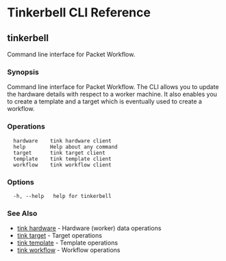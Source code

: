 # Tinkerbell CLI Reference

## tinkerbell

Command line interface for Packet Workflow.

### Synopsis

Command line interface for Packet Workflow. The CLI allows you to update the hardware details with respect to a worker machine. It also enables you to create a template and a target which is eventually used to create a workflow.

### Operations

```shell
  hardware    tink hardware client
  help        Help about any command
  target      tink target client
  template    tink template client
  workflow    tink workflow client
```

### Options

```
  -h, --help   help for tinkerbell
```

### See Also

 - [tink hardware](hardware.md) - Hardware (worker) data operations 
 - [tink target](target.md) - Target operations
 - [tink template](template.md) - Template operations
 - [tink workflow](workflow.md) - Workflow operations


